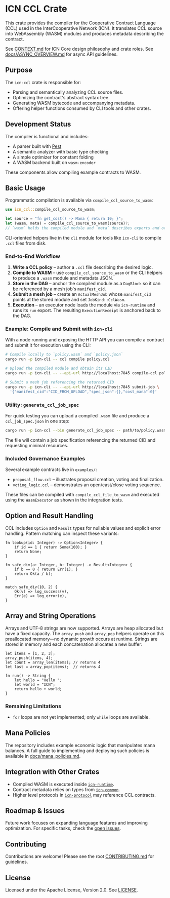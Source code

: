 # ICN CCL Crate

This crate provides the compiler for the Cooperative Contract Language (CCL) used in the InterCooperative Network (ICN). It translates CCL source into WebAssembly (WASM) modules and produces metadata describing the contract.

See [CONTEXT.md](../CONTEXT.md) for ICN Core design philosophy and crate roles.
See [docs/ASYNC_OVERVIEW.md](../docs/ASYNC_OVERVIEW.md) for async API guidelines.

## Purpose

The `icn-ccl` crate is responsible for:

* Parsing and semantically analyzing CCL source files.
* Optimizing the contract's abstract syntax tree.
* Generating WASM bytecode and accompanying metadata.
* Offering helper functions consumed by CLI tools and other crates.

## Development Status

The compiler is functional and includes:

* A parser built with [Pest](https://pest.rs)
* A semantic analyzer with basic type checking
* A simple optimizer for constant folding
* A WASM backend built on `wasm-encoder`

These components allow compiling example contracts to WASM.

## Basic Usage

Programmatic compilation is available via `compile_ccl_source_to_wasm`:

```rust
use icn_ccl::compile_ccl_source_to_wasm;

let source = "fn get_cost() -> Mana { return 10; }";
let (wasm, meta) = compile_ccl_source_to_wasm(source)?;
// `wasm` holds the compiled module and `meta` describes exports and other info
```

CLI-oriented helpers live in the `cli` module for tools like `icn-cli` to compile `.ccl` files from disk.

### End-to-End Workflow

1. **Write a CCL policy** – author a `.ccl` file describing the desired logic.
2. **Compile to WASM** – use `compile_ccl_source_to_wasm` or the CLI helpers to
   produce a `.wasm` module and metadata JSON.
3. **Store in the DAG** – anchor the compiled module as a `DagBlock` so it can
   be referenced by a mesh job's `manifest_cid`.
4. **Submit a mesh job** – create an `ActualMeshJob` whose `manifest_cid` points
   at the stored module and set `JobKind::CclWasm`.
5. **Execution** – an executor node loads the module via `icn-runtime` and runs
   its `run` export. The resulting `ExecutionReceipt` is anchored back to the
   DAG.

### Example: Compile and Submit with `icn-cli`

With a node running and exposing the HTTP API you can compile a contract and
submit it for execution using the CLI:

```bash
# Compile locally to `policy.wasm` and `policy.json`
cargo run -p icn-cli -- ccl compile policy.ccl

# Upload the compiled module and obtain its CID
cargo run -p icn-cli -- --api-url http://localhost:7845 compile-ccl policy.ccl

# Submit a mesh job referencing the returned CID
cargo run -p icn-cli -- --api-url http://localhost:7845 submit-job \
  '{"manifest_cid":"CID_FROM_UPLOAD","spec_json":{},"cost_mana":0}'
```

### Utility: `generate_ccl_job_spec`

For quick testing you can upload a compiled `.wasm` file and produce a
`ccl_job_spec.json` in one step:

```bash
cargo run -p icn-ccl --bin generate_ccl_job_spec -- path/to/policy.wasm http://localhost:7845
```

The file will contain a job specification referencing the returned CID and
requesting minimal resources.

### Included Governance Examples

Several example contracts live in `examples/`:

* `proposal_flow.ccl` – illustrates proposal creation, voting and finalization.
* `voting_logic.ccl` – demonstrates an open/cast/close voting sequence.

These files can be compiled with `compile_ccl_file_to_wasm` and executed using
the `WasmExecutor` as shown in the integration tests.

## Option and Result Handling

CCL includes `Option` and `Result` types for nullable values and explicit error
handling. Pattern matching can inspect these variants:

```ccl
fn lookup(id: Integer) -> Option<Integer> {
    if id == 1 { return Some(100); }
    return None;
}

fn safe_div(a: Integer, b: Integer) -> Result<Integer> {
    if b == 0 { return Err(1); }
    return Ok(a / b);
}

match safe_div(10, 2) {
    Ok(v) => log_success(v),
    Err(e) => log_error(e),
}
```

## Array and String Operations

Arrays and UTF-8 strings are now supported. Arrays are heap allocated but have
a fixed capacity. The `array_push` and `array_pop` helpers operate on this
preallocated memory—no dynamic growth occurs at runtime. Strings are stored in
memory and each concatenation allocates a new buffer:

```ccl
let items = [1, 2, 3];
array_push(items, 4);
let count = array_len(items); // returns 4
let last = array_pop(items);  // returns 4
```

```ccl
fn run() -> String {
    let hello = "Hello ";
    let world = "ICN";
    return hello + world;
}
```

### Remaining Limitations

- `for` loops are not yet implemented; only `while` loops are available.

## Mana Policies

The repository includes example economic logic that manipulates mana balances. A
full guide to implementing and deploying such policies is available in
[docs/mana_policies.md](../docs/mana_policies.md).

## Integration with Other Crates

* Compiled WASM is executed inside [`icn-runtime`](../crates/icn-runtime/README.md).
* Contract metadata relies on types from [`icn-common`](../crates/icn-common/README.md).
* Higher level protocols in [`icn-protocol`](../crates/icn-protocol/README.md) may reference CCL contracts.

## Roadmap & Issues

Future work focuses on expanding language features and improving optimization. For specific tasks, check the [open issues](https://github.com/InterCooperative/icn-core/issues?q=label%3Accl).

## Contributing

Contributions are welcome! Please see the root [CONTRIBUTING.md](../CONTRIBUTING.md) for guidelines.

## License

Licensed under the Apache License, Version 2.0. See [LICENSE](../LICENSE).
